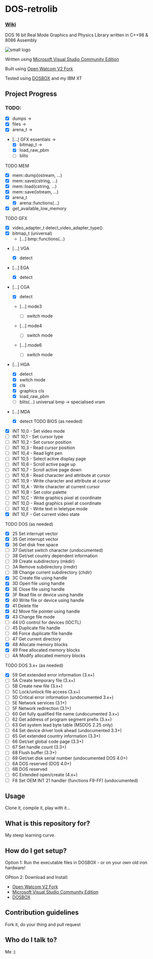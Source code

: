 # DOS-retrolib
### [Wiki](https://github.com/ifknot/DOS-retrolib/wiki)
DOS 16 bit Real Mode Graphics and Physics Library written in C++98 &amp; 8086 Assembly

![small logo](https://cldup.com/MWyAWo2qLY.png) 

Written using [Microsoft Visual Studio Community Edition](https://visualstudio.microsoft.com/vs/community/)

Built using [Open Watcom V2 Fork](https://open-watcom.github.io/)

Tested using [DOSBOX](https://www.dosbox.com/) and my IBM XT


## Project Progress

### TODO:

+ [x] dumps ->
+ [x] files ->
+ [x] arena_t ->
+ [...] GFX essentials ->
    + [x] bitmap_t ->
    + [x] load_raw_pbm 
    + [ ] blits

TODO MEM
+ [x] mem::dump(ostream, ...)
+ [x] mem::save(cstring, ...)
+ [x] mem::load(cstring, ...)
+ [x] mem::save(istream, ...)
+ [x] arena_t
    + [x] arena::functions(...)
+ [x] get_available_low_memory

TODO GFX
+ [x] video_adapter_t detect_video_adapter_type()
+ [x] bitmap_t (universal)
    + [...] bmp::functions(...)
+ [...] VGA
    + [x] detect
+ [...] EGA
    + [x] detect
+ [...] CGA

  + [x] detect

  + [...] mode3

    + [ ] switch mode

  + [...] mode4

    + [ ] switch mode
      
  + [...] mode6

    + [ ] switch mode
+ [...] HGA
    + [x] detect
    + [x] switch mode
    + [x] cls
    + [x] graphics cls
    + [x] load_raw_pbm
    + [ ] blits(...) universal bmp -> specialised vram
+ [...] MDA
    + [x] detect 
TODO BIOS (as needed)

 + [x] INT 10,0 - Set video mode
 + [ ] INT 10,1 - Set cursor type
 + [ ] INT 10,2 - Set cursor position
 + [ ] INT 10,3 - Read cursor position
 + [ ] INT 10,4 - Read light pen
 + [ ] INT 10,5 - Select active display page
 + [ ] INT 10,6 - Scroll active page up
 + [ ] INT 10,7 - Scroll active page down
 + [ ] INT 10,8 - Read character and attribute at cursor
 + [ ] INT 10,9 - Write character and attribute at cursor
 + [ ] INT 10,A - Write character at current cursor
 + [ ] INT 10,B - Set color palette
 + [ ] INT 10,C - Write graphics pixel at coordinate
 + [ ] INT 10,D - Read graphics pixel at coordinate
 + [ ] INT 10,E - Write text in teletype mode
 + [x] INT 10,F - Get current video state

TODO DOS (as needed)
+ [x] 25  Set interrupt vector
+ [x] 35  Get interrupt vector
+ [x] 36  Get disk free space
+ [ ] 37  Get/set switch character (undocumented)
+ [ ] 38  Get/set country dependent information
+ [ ] 39  Create subdirectory (mkdir)
+ [ ] 3A  Remove subdirectory (rmdir)
+ [ ] 3B  Change current subdirectory (chdir) 
+ [x] 3C  Create file using handle
+ [x] 3D  Open file using handle
+ [x] 3E  Close file using handle
+ [x] 3F  Read file or device using handle
+ [x] 40  Write file or device using handle
+ [x] 41  Delete file
+ [x] 42  Move file pointer using handle
+ [x] 43  Change file mode
+ [ ] 44  I/O control for devices (IOCTL)
+ [ ] 45  Duplicate file handle
+ [ ] 46  Force duplicate file handle
+ [ ] 47  Get current directory
+ [x] 48  Allocate memory blocks
+ [x] 49  Free allocated memory blocks
+ [ ] 4A  Modify allocated memory blocks

TODO DOS 3.x+ (as needed)

+ [x] 59  Get extended error information (3.x+)
+ [ ] 5A  Create temporary file (3.x+)
+ [ ] 5B  Create new file (3.x+)
+ [ ] 5C  Lock/unlock file access (3.x+)
+ [ ] 5D  Critical error information (undocumented 3.x+)
+ [ ] 5E  Network services (3.1+)
+ [ ] 5F  Network redirection (3.1+)
+ [ ] 60  Get fully qualified file name (undocumented 3.x+)
+ [ ] 62  Get address of program segment prefix (3.x+)
+ [ ] 63  Get system lead byte table (MSDOS 2.25 only)
+ [ ] 64  Set device driver look ahead  (undocumented 3.3+)
+ [ ] 65  Get extended country information (3.3+)
+ [ ] 66  Get/set global code page (3.3+)
+ [ ] 67  Set handle count (3.3+)
+ [ ] 68  Flush buffer (3.3+)
+ [ ] 69  Get/set disk serial number (undocumented DOS 4.0+)
+ [ ] 6A  DOS reserved (DOS 4.0+)
+ [ ] 6B  DOS reserved
+ [ ] 6C  Extended open/create (4.x+)
+ [ ] F8  Set OEM INT 21 handler (functions F9-FF) (undocumented)

## Usage

Clone it, compile it, play with it...

## What is this repository for?

My steep learning curve.

## How do I get setup?

Option 1: Run the executable files in DOSBOX - or on your own old iron hardware!

OPtion 2: Download and Install:

+ [Open Watcom V2 Fork](https://open-watcom.github.io/)
+ [Microsoft Visual Studio Community Edition](https://visualstudio.microsoft.com/vs/community/)
+ [DOSBOX](https://www.dosbox.com/)

## Contribution guidelines

Fork it, do your thing and pull request

## Who do I talk to?

Me :)
